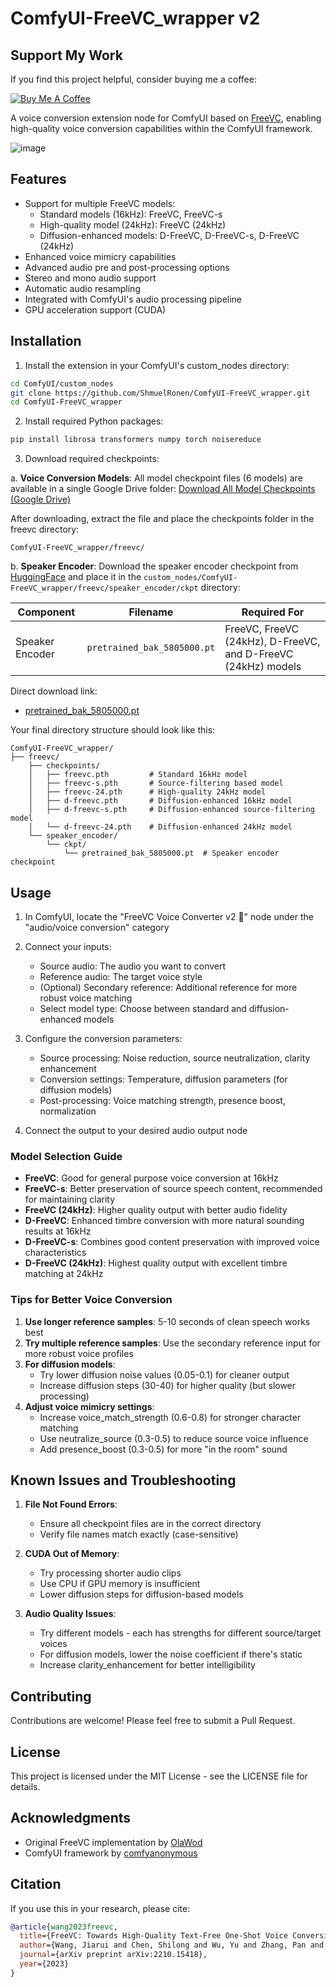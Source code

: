 # ComfyUI-FreeVC_wrapper v2

## Support My Work
If you find this project helpful, consider buying me a coffee:

[![Buy Me A Coffee](https://img.buymeacoffee.com/button-api/?text=Buy%20me%20a%20coffee&emoji=&slug=shmuelronen&button_colour=FFDD00&font_colour=000000&font_family=Cookie&outline_colour=000000&coffee_colour=ffffff)](https://buymeacoffee.com/shmuelronen)

A voice conversion extension node for ComfyUI based on [FreeVC](https://github.com/OlaWod/FreeVC), enabling high-quality voice conversion capabilities within the ComfyUI framework.

![image](https://github.com/user-attachments/assets/ecf14818-3606-48f5-90f8-91554efe7885)

## Features

- Support for multiple FreeVC models:
  - Standard models (16kHz): FreeVC, FreeVC-s
  - High-quality model (24kHz): FreeVC (24kHz) 
  - Diffusion-enhanced models: D-FreeVC, D-FreeVC-s, D-FreeVC (24kHz)
- Enhanced voice mimicry capabilities
- Advanced audio pre and post-processing options
- Stereo and mono audio support
- Automatic audio resampling
- Integrated with ComfyUI's audio processing pipeline
- GPU acceleration support (CUDA)

## Installation

1. Install the extension in your ComfyUI's custom_nodes directory:
```bash
cd ComfyUI/custom_nodes
git clone https://github.com/ShmuelRonen/ComfyUI-FreeVC_wrapper.git
cd ComfyUI-FreeVC_wrapper
```

2. Install required Python packages:
```bash
pip install librosa transformers numpy torch noisereduce
```

3. Download required checkpoints:

a. **Voice Conversion Models**:
All model checkpoint files (6 models) are available in a single Google Drive folder:
[Download All Model Checkpoints (Google Drive)](https://drive.google.com/file/d/1RDAHGKelvtHNBpdjrbdi1R39WftzwadD/view?usp=sharing)

After downloading, extract the file and place the checkpoints folder in the freevc directory:
```
ComfyUI-FreeVC_wrapper/freevc/
```

b. **Speaker Encoder**: 
Download the speaker encoder checkpoint from [HuggingFace](https://huggingface.co/spaces/OlaWod/FreeVC/tree/main/speaker_encoder/ckpt) and place it in the `custom_nodes/ComfyUI-FreeVC_wrapper/freevc/speaker_encoder/ckpt` directory:

| Component | Filename | Required For |
|-----------|----------|--------------|
| Speaker Encoder | `pretrained_bak_5805000.pt` | FreeVC, FreeVC (24kHz), D-FreeVC, and D-FreeVC (24kHz) models |

Direct download link:
- [pretrained_bak_5805000.pt](https://huggingface.co/spaces/OlaWod/FreeVC/resolve/main/speaker_encoder/ckpt/pretrained_bak_5805000.pt)

Your final directory structure should look like this:
```
ComfyUI-FreeVC_wrapper/
├── freevc/
    ├── checkpoints/
    │   ├── freevc.pth         # Standard 16kHz model
    │   ├── freevc-s.pth       # Source-filtering based model
    │   ├── freevc-24.pth      # High-quality 24kHz model
    │   ├── d-freevc.pth       # Diffusion-enhanced 16kHz model
    │   ├── d-freevc-s.pth     # Diffusion-enhanced source-filtering model
    │   └── d-freevc-24.pth    # Diffusion-enhanced 24kHz model
    └── speaker_encoder/
        └── ckpt/
            └── pretrained_bak_5805000.pt  # Speaker encoder checkpoint
```

## Usage

1. In ComfyUI, locate the "FreeVC Voice Converter v2 🎤" node under the "audio/voice conversion" category
2. Connect your inputs:
   - Source audio: The audio you want to convert
   - Reference audio: The target voice style
   - (Optional) Secondary reference: Additional reference for more robust voice matching
   - Select model type: Choose between standard and diffusion-enhanced models

3. Configure the conversion parameters:
   - Source processing: Noise reduction, source neutralization, clarity enhancement
   - Conversion settings: Temperature, diffusion parameters (for diffusion models)
   - Post-processing: Voice matching strength, presence boost, normalization

4. Connect the output to your desired audio output node

### Model Selection Guide

- **FreeVC**: Good for general purpose voice conversion at 16kHz
- **FreeVC-s**: Better preservation of source speech content, recommended for maintaining clarity
- **FreeVC (24kHz)**: Higher quality output with better audio fidelity
- **D-FreeVC**: Enhanced timbre conversion with more natural sounding results at 16kHz
- **D-FreeVC-s**: Combines good content preservation with improved voice characteristics
- **D-FreeVC (24kHz)**: Highest quality output with excellent timbre matching at 24kHz

### Tips for Better Voice Conversion

1. **Use longer reference samples**: 5-10 seconds of clean speech works best
2. **Try multiple reference samples**: Use the secondary reference input for more robust voice profiles
3. **For diffusion models**:
   - Try lower diffusion noise values (0.05-0.1) for cleaner output
   - Increase diffusion steps (30-40) for higher quality (but slower processing)
4. **Adjust voice mimicry settings**:
   - Increase voice_match_strength (0.6-0.8) for stronger character matching
   - Use neutralize_source (0.3-0.5) to reduce source voice influence
   - Add presence_boost (0.3-0.5) for more "in the room" sound

## Known Issues and Troubleshooting

1. **File Not Found Errors**:
   - Ensure all checkpoint files are in the correct directory
   - Verify file names match exactly (case-sensitive)

2. **CUDA Out of Memory**:
   - Try processing shorter audio clips
   - Use CPU if GPU memory is insufficient
   - Lower diffusion steps for diffusion-based models

3. **Audio Quality Issues**:
   - Try different models - each has strengths for different source/target voices
   - For diffusion models, lower the noise coefficient if there's static
   - Increase clarity_enhancement for better intelligibility

## Contributing

Contributions are welcome! Please feel free to submit a Pull Request.

## License

This project is licensed under the MIT License - see the LICENSE file for details.

## Acknowledgments

- Original FreeVC implementation by [OlaWod](https://github.com/OlaWod/FreeVC)
- ComfyUI framework by [comfyanonymous](https://github.com/comfyanonymous/ComfyUI)

## Citation

If you use this in your research, please cite:
```bibtex
@article{wang2023freevc,
  title={FreeVC: Towards High-Quality Text-Free One-Shot Voice Conversion},
  author={Wang, Jiarui and Chen, Shilong and Wu, Yu and Zhang, Pan and Xie, Lei},
  journal={arXiv preprint arXiv:2210.15418},
  year={2023}
}
```
